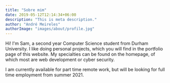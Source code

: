 ```yaml
---
title: "Sobre mim"
date: 2019-05-12T12:14:34+06:00
description: "This is meta description."
author: "André Meireles"
authorImage: "images/about/profile.jpg"
---
```


Hi! I'm Sam, a second year Computer Science student from Durham University.
I like doing personal projects, which you will find in the portfolio page of this website.
My specialties can be found on the homepage, of which most are web development or cyber security.

I am currently available for part time remote work, but will be looking for full time employment from summer 2021.
